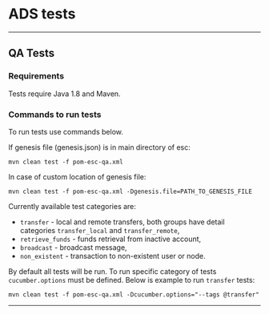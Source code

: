 # ADS tests
---
## QA Tests

### Requirements
Tests require Java 1.8 and Maven.

### Commands to run tests
To run tests use commands below.

If genesis file (genesis.json) is in main directory of esc:
```
mvn clean test -f pom-esc-qa.xml
```
In case of custom location of genesis file:
```
mvn clean test -f pom-esc-qa.xml -Dgenesis.file=PATH_TO_GENESIS_FILE
```

Currently available test categories are:
* `transfer` - local and remote transfers, both groups have detail categories `transfer_local` and `transfer_remote`,
* `retrieve_funds` - funds retrieval from inactive account,
* `broadcast` - broadcast message,
* `non_existent` - transaction to non-existent user or node.

By default all tests will be run. To run specific category of tests `cucumber.options` must be defined. Below is example to run `transfer` tests:
```
mvn clean test -f pom-esc-qa.xml -Dcucumber.options="--tags @transfer"
```
---

